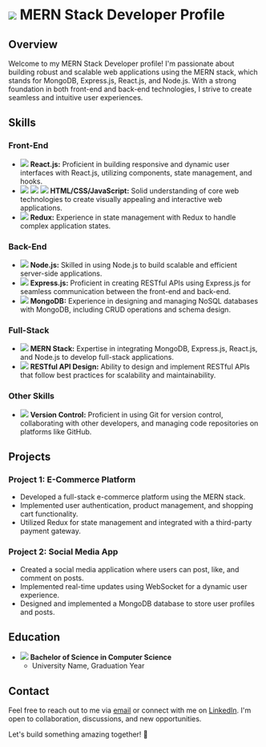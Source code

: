 <!-- MERN Stack Developer Profile -->

# <img src="https://img.icons8.com/dusk/64/000000/developer.png"/> MERN Stack Developer Profile

## Overview

Welcome to my MERN Stack Developer profile! I'm passionate about building robust and scalable web applications using the MERN stack, which stands for MongoDB, Express.js, React.js, and Node.js. With a strong foundation in both front-end and back-end technologies, I strive to create seamless and intuitive user experiences.

## Skills

### Front-End

- <img src="https://img.icons8.com/dusk/24/000000/react.png"/> **React.js:** Proficient in building responsive and dynamic user interfaces with React.js, utilizing components, state management, and hooks.
- <img src="https://img.icons8.com/dusk/24/000000/html-filetype.png"/> <img src="https://img.icons8.com/dusk/24/000000/css.png"/> <img src="https://img.icons8.com/dusk/24/000000/javascript.png"/> **HTML/CSS/JavaScript:** Solid understanding of core web technologies to create visually appealing and interactive web applications.
- <img src="https://img.icons8.com/dusk/24/000000/redux.png"/> **Redux:** Experience in state management with Redux to handle complex application states.

### Back-End

- <img src="https://img.icons8.com/dusk/24/000000/nodejs.png"/> **Node.js:** Skilled in using Node.js to build scalable and efficient server-side applications.
- <img src="https://img.icons8.com/dusk/24/000000/express.png"/> **Express.js:** Proficient in creating RESTful APIs using Express.js for seamless communication between the front-end and back-end.
- <img src="https://img.icons8.com/dusk/24/000000/database-restore.png"/> **MongoDB:** Experience in designing and managing NoSQL databases with MongoDB, including CRUD operations and schema design.

### Full-Stack

- <img src="https://img.icons8.com/dusk/24/000000/stack-of-tasks.png"/> **MERN Stack:** Expertise in integrating MongoDB, Express.js, React.js, and Node.js to develop full-stack applications.
- <img src="https://img.icons8.com/dusk/24/000000/api.png"/> **RESTful API Design:** Ability to design and implement RESTful APIs that follow best practices for scalability and maintainability.

### Other Skills

- <img src="https://img.icons8.com/dusk/24/000000/github.png"/> **Version Control:** Proficient in using Git for version control, collaborating with other developers, and managing code repositories on platforms like GitHub.

## Projects

### Project 1: E-Commerce Platform

- Developed a full-stack e-commerce platform using the MERN stack.
- Implemented user authentication, product management, and shopping cart functionality.
- Utilized Redux for state management and integrated with a third-party payment gateway.

### Project 2: Social Media App

- Created a social media application where users can post, like, and comment on posts.
- Implemented real-time updates using WebSocket for a dynamic user experience.
- Designed and implemented a MongoDB database to store user profiles and posts.

## Education

- <img src="https://img.icons8.com/dusk/24/000000/graduation-cap.png"/> **Bachelor of Science in Computer Science**
  - University Name, Graduation Year

## Contact

Feel free to reach out to me via [email](mailto:your.email@example.com) or connect with me on [LinkedIn](https://www.linkedin.com/in/yourlinkedinprofile/). I'm open to collaboration, discussions, and new opportunities.

Let's build something amazing together! 🚀

